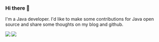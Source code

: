### Hi there 👋

I'm a Java developer. I'd like to make some contributions for Java open source and share some thoughts on my blog and github.

<img align="left" src="https://github-readme-stats.vercel.app/api?username=shiyindaxiaojie&count_private=true&show_icons=true&orgs=" /> 

<img src="https://github-readme-stats.vercel.app/api/top-langs/?username=shiyindaxiaojie&orgs=&hide=css,shell,batchfile" />
